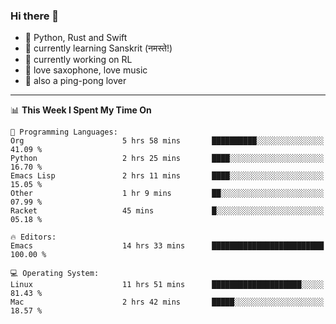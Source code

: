 ### Hi there 👋

- 📙 Python, Rust and Swift
- 🌱 currently learning Sanskrit (नमस्ते!)
- 🔭 currently working on RL
- 🎷 love saxophone, love music
- 🏓 also a ping-pong lover

<!--
**ZiqinGong/ZiqinGong** is a ✨ _special_ ✨ repository because its `README.md` (this file) appears on your GitHub profile.

Here are some ideas to get you started:

- 🔭 I’m currently working on ...
- 🌱 I’m currently learning ...
- 👯 I’m looking to collaborate on ...
- 🤔 I’m looking for help with ...
- 💬 Ask me about ...
- 📫 gongzq0301@sjtu.edu.cn
- 😄 Pronouns: ...
- ⚡ Fun fact: ...
-->

---

<!--START_SECTION:waka-->
📊 **This Week I Spent My Time On** 

```text
💬 Programming Languages: 
Org                      5 hrs 58 mins       ██████████░░░░░░░░░░░░░░░   41.09 % 
Python                   2 hrs 25 mins       ████░░░░░░░░░░░░░░░░░░░░░   16.70 % 
Emacs Lisp               2 hrs 11 mins       ████░░░░░░░░░░░░░░░░░░░░░   15.05 % 
Other                    1 hr 9 mins         ██░░░░░░░░░░░░░░░░░░░░░░░   07.99 % 
Racket                   45 mins             █░░░░░░░░░░░░░░░░░░░░░░░░   05.18 % 

🔥 Editors: 
Emacs                    14 hrs 33 mins      █████████████████████████   100.00 % 

💻 Operating System: 
Linux                    11 hrs 51 mins      ████████████████████░░░░░   81.43 % 
Mac                      2 hrs 42 mins       █████░░░░░░░░░░░░░░░░░░░░   18.57 % 
```


<!--END_SECTION:waka-->
